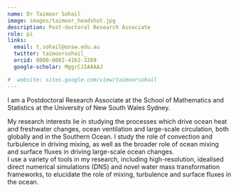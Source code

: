 ```yaml
---
name: Dr Taimoor Sohail
image: images/taimoor_headshot.jpg
description: Post-doctoral Research Associate
role: pi
links:
  email: t.sohail@unsw.edu.au
  twitter: taimoorsohail_
  orcid: 0000-0002-4162-3269
  google-scholar: MggrCJIAAAAJ

#  website: sites.google.com/view/taimoorsohail
---
```


I am a Postdoctoral Research Associate at the School of Mathematics and Statistics at the University of New South Wales Sydney.

My research interests lie in studying the processes which drive ocean heat and freshwater changes, ocean ventilation and large-scale circulation, both globally and in the Southern Ocean. I study the role of convection and turbulence in driving mixing, as well as the broader role of ocean mixing and surface fluxes in driving large-scale ocean changes.  
I use a variety of tools in my research, including high-resolution, idealised direct numerical simulations (DNS) and novel water mass transformation frameworks, to elucidate the role of mixing, turbulence and surface fluxes in the ocean. 
